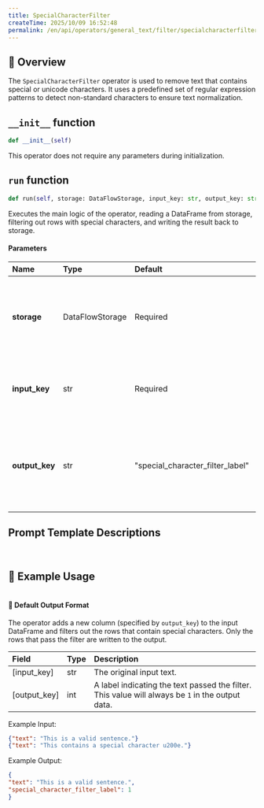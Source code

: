 ```yaml
---
title: SpecialCharacterFilter
createTime: 2025/10/09 16:52:48
permalink: /en/api/operators/general_text/filter/specialcharacterfilter/
---
```


## 📘 Overview
The `SpecialCharacterFilter` operator is used to remove text that contains special or unicode characters. It uses a predefined set of regular expression patterns to detect non-standard characters to ensure text normalization.

## `__init__` function
```python
def __init__(self)
```
This operator does not require any parameters during initialization.

## `run` function
```python
def run(self, storage: DataFlowStorage, input_key: str, output_key: str='special_character_filter_label')
```
Executes the main logic of the operator, reading a DataFrame from storage, filtering out rows with special characters, and writing the result back to storage.

#### Parameters
| Name | Type | Default | Description |
| :------------- | :---------------- | :---------------- | :----------------- |
| **storage** | DataFlowStorage | Required | The DataFlow storage instance, responsible for reading and writing data. |
| **input_key** | str | Required | The name of the input column containing the text to be filtered. |
| **output_key** | str | "special_character_filter_label" | The name of the output column that stores the filter result (1 for valid text, 0 for invalid). |

## Prompt Template Descriptions
<br>

## 🧠 Example Usage
```python

```

#### 🧾 Default Output Format
The operator adds a new column (specified by `output_key`) to the input DataFrame and filters out the rows that contain special characters. Only the rows that pass the filter are written to the output.

| Field | Type | Description |
| :-------------- | :---- | :---------- |
| [input_key] | str | The original input text. |
| [output_key] | int | A label indicating the text passed the filter. This value will always be `1` in the output data. |

Example Input:
```json
{"text": "This is a valid sentence."}
{"text": "This contains a special character u200e."}
```
Example Output:
```json
{
"text": "This is a valid sentence.",
"special_character_filter_label": 1
}
```
